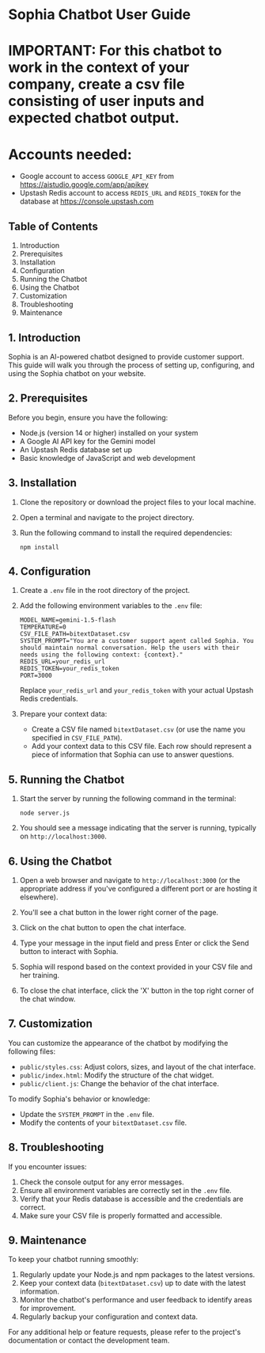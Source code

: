 # Sophia Chatbot User Guide

# IMPORTANT: For this chatbot to work in the context of your company, create a csv file consisting of user inputs and expected chatbot output.
# Accounts needed:
- Google account to access `GOOGLE_API_KEY` from https://aistudio.google.com/app/apikey
- Upstash Redis account to access `REDIS_URL` and `REDIS_TOKEN` for the database at https://console.upstash.com

## Table of Contents
1. Introduction
2. Prerequisites
3. Installation
4. Configuration
5. Running the Chatbot
6. Using the Chatbot
7. Customization
8. Troubleshooting
9. Maintenance

## 1. Introduction

Sophia is an AI-powered chatbot designed to provide customer support. This guide will walk you through the process of setting up, configuring, and using the Sophia chatbot on your website.

## 2. Prerequisites

Before you begin, ensure you have the following:

- Node.js (version 14 or higher) installed on your system
- A Google AI API key for the Gemini model
- An Upstash Redis database set up
- Basic knowledge of JavaScript and web development

## 3. Installation

1. Clone the repository or download the project files to your local machine.

2. Open a terminal and navigate to the project directory.

3. Run the following command to install the required dependencies:
   ```
   npm install
   ```

## 4. Configuration

1. Create a `.env` file in the root directory of the project.

2. Add the following environment variables to the `.env` file:
   ```
   MODEL_NAME=gemini-1.5-flash
   TEMPERATURE=0
   CSV_FILE_PATH=bitextDataset.csv
   SYSTEM_PROMPT="You are a customer support agent called Sophia. You should maintain normal conversation. Help the users with their needs using the following context: {context}."
   REDIS_URL=your_redis_url
   REDIS_TOKEN=your_redis_token
   PORT=3000
   ```

   Replace `your_redis_url` and `your_redis_token` with your actual Upstash Redis credentials.

3. Prepare your context data:
   - Create a CSV file named `bitextDataset.csv` (or use the name you specified in `CSV_FILE_PATH`).
   - Add your context data to this CSV file. Each row should represent a piece of information that Sophia can use to answer questions.

## 5. Running the Chatbot

1. Start the server by running the following command in the terminal:
   ```
   node server.js
   ```

2. You should see a message indicating that the server is running, typically on `http://localhost:3000`.

## 6. Using the Chatbot

1. Open a web browser and navigate to `http://localhost:3000` (or the appropriate address if you've configured a different port or are hosting it elsewhere).

2. You'll see a chat button in the lower right corner of the page.

3. Click on the chat button to open the chat interface.

4. Type your message in the input field and press Enter or click the Send button to interact with Sophia.

5. Sophia will respond based on the context provided in your CSV file and her training.

6. To close the chat interface, click the 'X' button in the top right corner of the chat window.

## 7. Customization

You can customize the appearance of the chatbot by modifying the following files:

- `public/styles.css`: Adjust colors, sizes, and layout of the chat interface.
- `public/index.html`: Modify the structure of the chat widget.
- `public/client.js`: Change the behavior of the chat interface.

To modify Sophia's behavior or knowledge:

- Update the `SYSTEM_PROMPT` in the `.env` file.
- Modify the contents of your `bitextDataset.csv` file.

## 8. Troubleshooting

If you encounter issues:

1. Check the console output for any error messages.
2. Ensure all environment variables are correctly set in the `.env` file.
3. Verify that your Redis database is accessible and the credentials are correct.
4. Make sure your CSV file is properly formatted and accessible.

## 9. Maintenance

To keep your chatbot running smoothly:

1. Regularly update your Node.js and npm packages to the latest versions.
2. Keep your context data (`bitextDataset.csv`) up to date with the latest information.
3. Monitor the chatbot's performance and user feedback to identify areas for improvement.
4. Regularly backup your configuration and context data.

For any additional help or feature requests, please refer to the project's documentation or contact the development team.
